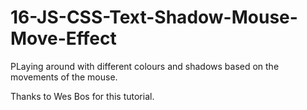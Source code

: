 # 16-JS-CSS-Text-Shadow-Mouse-Move-Effect
PLaying around with different colours and shadows based on the movements of the mouse.

Thanks to Wes Bos for this tutorial.